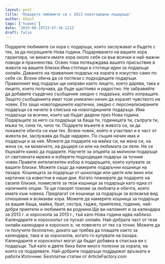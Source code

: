 ```yaml
---
layout: post
title: 'Подарете любимите си с 2013 новогодишни подаръци'
author: Ghost
tags: ['huawei']
date: '2019-09-19T23:47:38.121Z'
draft: false
---
```


Подарете любимите си хора с подаръци, които заслужават и бъдете с тях, за да посрещнете Нова година. Подаряването на вашите хора гарантира, че винаги имате хора около себе си във всички и най-важни поводи и празненства. Освен това потвърждава вашето присъствие в живота на вашите близки.Има стотици и стотици идеи за подаръци онлайн. Даването на правилния подарък на хората е изкуство само по себе си. Всеки обича да се поглези с подходящите подаръци. Правилният вид подарък ще направи както лицето, което дарява, така и лицето, което получава, да бъде щастливо и радостно. Не забравяйте да добавите сърдечно съобщение заедно с подаръка, който изпращате. Защото съобщенията имат този уникален начин да изразят чувството на човек. Ето защо новогодишните картички, заедно с персонализираните подаръци са начело в списъка на новогодишните подаръци. Има подаръци за всички, които ще бъдат дадени през Нова година. Подаръците за него са подаръци за баща ти, годеницата ти, съпруга ти, мъжа ти, сина ти, чичо ти. Подарете мъжете в живота си, за да покажете обичта си към тях. Всеки човек, който е участвал и е част от живота ви, заслужава да бъде надарен. По същия начин има и подаръци и за нея. Можете да подарите на майка си, на жена си, на жена си, на момичето, на дъщеря си или на любимата си леля. Не се бъркайте какво да подарите. Научете за опцията за милиони подаръци от световната мрежа и изберете подходящия подарък за точния човек.Правете интелигентен избор в подаръците, които купувате за вашите близки. Можете също да намерите подаръчни кошници на пазара. Кошницата за подаръци от шоколади или цветя или вино или картички са известни в наши дни. Когато планирате да подарите на своите близки, помислете за тези кошници за подаръци като една от наличните опции. Те ще говорят томове за любовта и обичта, която имате към човека. Предлагат се кошници за подаръци за всякакъв вид отношения и всякакви хора. Можете да намерите кошница за подаръци за вашия баща, майка, брат, сестра, гадже, приятелка, годеник, най-добри приятели и любимите ви роднини.Ще ви напомнят и за календара за 2013 г. и хороскопа за 2013 г., тъй като Нова година идва наблизо. Календарите и хороскопът се пускат онлайн. Най-добрата част от тези онлайн календари и хороскоп е, че повечето от тях са точни. Можете да ги получите безплатно, докато ще трябва да плащате както за календара, така и за хороскопа, когато го купувате на пазара. Календарите и хороскопът могат да бъдат добавка в списъка ви с подаръци. Тъй като и двете биха били много полезни за хората, на които се подарявате. Най-добрите подаръци поддържат връзката и работи.Източник: Безплатни статии от ArticleFactory.com
